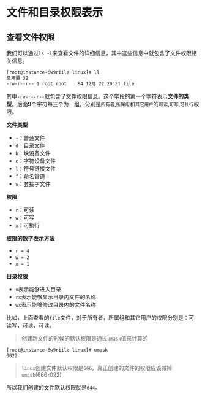 # 文件和目录权限表示

## 查看文件权限

我们可以通过`ls -l`来查看文件的详细信息，其中这些信息中就包含了文件权限相关信息。

```bash
[root@instance-6w9riila linux]# ll
总用量 32
-rw-r--r-- 1 root root    84 12月 22 20:51 file
```

其中`-rw-r--r--`就包含了文件权限信息。这个字段的第一个字符表示**文件的类型**。后面**9**个字符每三个为一组，分别是`所有者`,`所属组`和`其它用户`的`可读`,`可写`,`可执行`权限。

**文件类型**

- `-`：普通文件
- `d`：目录文件
- `b`：块设备文件
- `c`：字符设备文件
- `l`：符号链接文件
- `f`：命名管道
- `s`：套接字文件

**权限**

- `r`：可读
- `w`：可写
- `x`：可执行

**权限的数字表示方法**

- `r = 4`
- `w = 2`
- `x = 1`

**目录权限**

- `x`表示能够进入目录
- `rx`表示能够显示目录内文件的名称
- `wx`表示能够修改目录内的文件名称

比如，上面查看的`file`文件，对于所有者，所属组和其它用户的权限分别是：可读写，可读，可读。

> 创建新文件的时候的默认权限是通过`umask`值来计算的

```bash
[root@instance-6w9riila linux]# umask
0022
```

> `linux`创建文件默认权限是`666`，真正创建的文件的权限应该减掉`umask`(666-022)

所以我们创建的文件默认权限就是`644`。